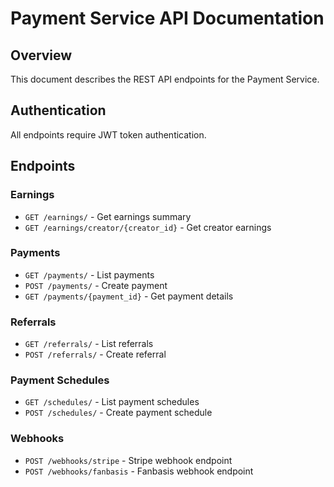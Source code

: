# Payment Service API Documentation

## Overview
This document describes the REST API endpoints for the Payment Service.

## Authentication
All endpoints require JWT token authentication.

## Endpoints

### Earnings
- `GET /earnings/` - Get earnings summary
- `GET /earnings/creator/{creator_id}` - Get creator earnings

### Payments
- `GET /payments/` - List payments
- `POST /payments/` - Create payment
- `GET /payments/{payment_id}` - Get payment details

### Referrals
- `GET /referrals/` - List referrals
- `POST /referrals/` - Create referral

### Payment Schedules
- `GET /schedules/` - List payment schedules
- `POST /schedules/` - Create payment schedule

### Webhooks
- `POST /webhooks/stripe` - Stripe webhook endpoint
- `POST /webhooks/fanbasis` - Fanbasis webhook endpoint
